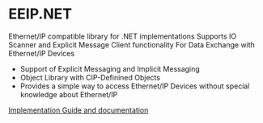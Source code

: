 # EEIP.NET
Ethernet/IP compatible library for .NET implementations
Supports IO Scanner and Explicit Message Client functionality
For Data Exchange with Ethernet/IP Devices

- Support of Explicit Messaging and Implicit Messaging
- Object Library with CIP-Definined Objects
- Provides a simple way to access Ethernet/IP Devices without special knowledge about Ethernet/IP

<a href="https://sourceforge.net/p/eeip-net/wiki/Home/">Implementation Guide and documentation</a>
